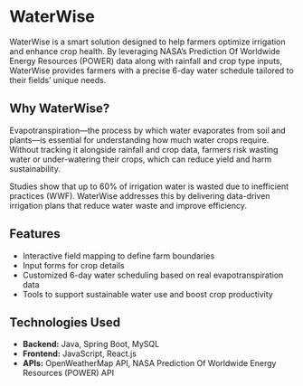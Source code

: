 # WaterWise

WaterWise is a smart solution designed to help farmers optimize irrigation and enhance crop health. By leveraging NASA’s Prediction Of Worldwide Energy Resources (POWER) data along with rainfall and crop type inputs, WaterWise provides farmers with a precise 6-day water schedule tailored to their fields’ unique needs.

## Why WaterWise?

Evapotranspiration—the process by which water evaporates from soil and plants—is essential for understanding how much water crops require. Without tracking it alongside rainfall and crop data, farmers risk wasting water or under-watering their crops, which can reduce yield and harm sustainability.

Studies show that up to 60% of irrigation water is wasted due to inefficient practices (WWF). WaterWise addresses this by delivering data-driven irrigation plans that reduce water waste and improve efficiency.

## Features

- Interactive field mapping to define farm boundaries
- Input forms for crop details
- Customized 6-day water scheduling based on real evapotranspiration data
- Tools to support sustainable water use and boost crop productivity

## Technologies Used

- **Backend:** Java, Spring Boot, MySQL  
- **Frontend:** JavaScript, React.js  
- **APIs:** OpenWeatherMap API, NASA Prediction Of Worldwide Energy Resources (POWER) API

